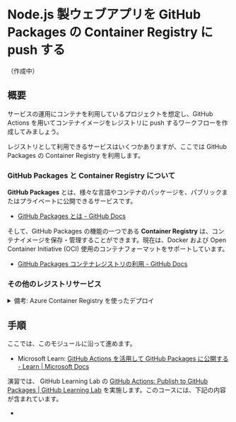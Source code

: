 # Node.js 製ウェブアプリを GitHub Packages の Container Registry に push する

（作成中）

## 概要

サービスの運用にコンテナを利用しているプロジェクトを想定し、GitHub Actions を用いてコンテナイメージをレジストリに push するワークフローを作成してみましょう。

レジストリとして利用できるサービスはいくつかありますが、ここでは GitHub Packages の Container Registry を利用します。

### GitHub Packages と Container Registry について

**GitHub Packages** とは、様々な言語やコンテナのパッケージを、パブリックまたはプライベートに公開できるサービスです。

- [GitHub Packages とは - GitHub Docs](https://docs.github.com/ja/packages/learn-github-packages/introduction-to-github-packages)

そして、GitHub Packages の機能の一つである **Container Registry** は、コンテナイメージを保存・管理することができます。現在は、Docker および Open Container Initiative (OCI) 使用のコンテナフォーマットをサポートしています。

- [GitHub Packages コンテナレジストリの利用 - GitHub Docs](https://docs.github.com/ja/packages/working-with-a-github-packages-registry/working-with-the-container-registry)

### その他のレジストリサービス

<details><summary>備考: Azure Container Registry を使ったデプロイ</summary>
<p>

なお、Microsoft Azure の Azure Container Registry と Azure Web Apps を利用したデプロイを知りたい方は、こちらの Microsoft Learn のモジュール[GitHub Actions を使ったアプリケーションのビルドと Azure へのデプロイ](https://docs.microsoft.com/ja-jp/learn/modules/github-actions-cd/) がおすすめです。

</p>
</details>

## 手順

ここでは、このモジュールに沿って進めます。

- Microsoft Learn: [GitHub Actions を活用して GitHub Packages に公開する - Learn | Microsoft Docs](https://docs.microsoft.com/ja-jp/learn/modules/github-actions-packages/)

演習では、 GitHub Learning Lab の [GitHub Actions: Publish to GitHub Packages | GitHub Learning Lab](https://lab.github.com/githubtraining/github-actions:-publish-to-github-packages) を実施します。このコースには、下記の内容が含まれています。

- 